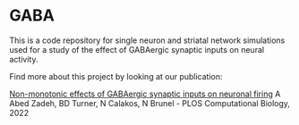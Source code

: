# GABA
This is a code repository for single neuron and striatal network simulations used for a study of the effect of GABAergic synaptic inputs on neural activity.

Find more about this project by looking at our publication:

[Non-monotonic effects of GABAergic synaptic inputs on neuronal firing](https://journals.plos.org/ploscompbiol/article?id=10.1371/journal.pcbi.1010226)
A Abed Zadeh, BD Turner, N Calakos, N Brunel - PLOS Computational Biology, 2022
